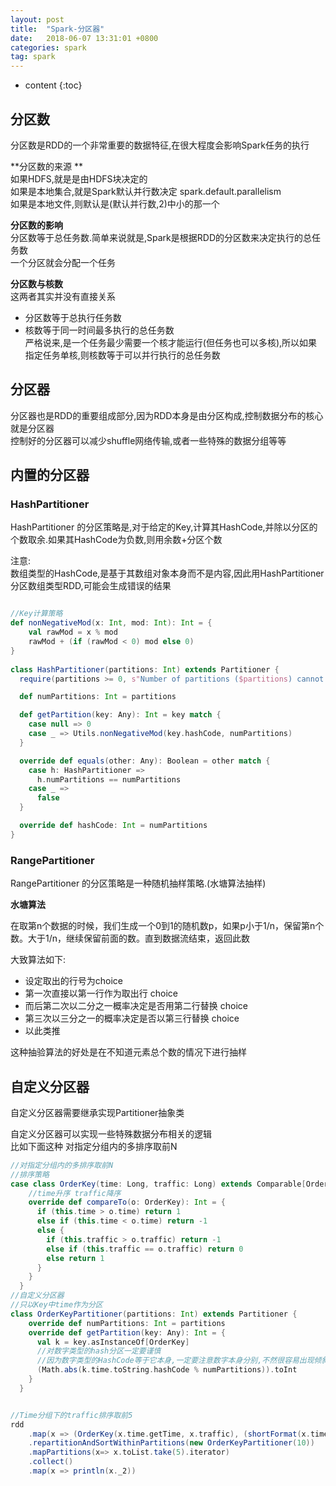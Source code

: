 ```yaml
---
layout: post
title:  "Spark-分区器"
date:   2018-06-07 13:31:01 +0800
categories: spark
tag: spark
---
```


* content
{:toc}




## 分区数

分区数是RDD的一个非常重要的数据特征,在很大程度会影响Spark任务的执行  

**分区数的来源 **  
如果HDFS,就是是由HDFS块决定的  
如果是本地集合,就是Spark默认并行数决定 spark.default.parallelism  
如果是本地文件,则默认是(默认并行数,2)中小的那一个  

**分区数的影响**  
分区数等于总任务数.简单来说就是,Spark是根据RDD的分区数来决定执行的总任务数  
一个分区就会分配一个任务  

**分区数与核数**  
这两者其实并没有直接关系  
* 分区数等于总执行任务数  
* 核数等于同一时间最多执行的总任务数  
严格说来,是一个任务最少需要一个核才能运行(但任务也可以多核),所以如果指定任务单核,则核数等于可以并行执行的总任务数  

## 分区器  

分区器也是RDD的重要组成部分,因为RDD本身是由分区构成,控制数据分布的核心就是分区器  
控制好的分区器可以减少shuffle网络传输,或者一些特殊的数据分组等等  

## 内置的分区器  

### HashPartitioner  

HashPartitioner 的分区策略是,对于给定的Key,计算其HashCode,并除以分区的个数取余.如果其HashCode为负数,则用余数+分区个数  

注意:  
数组类型的HashCode,是基于其数组对象本身而不是内容,因此用HashPartitioner分区数组类型RDD,可能会生成错误的结果  


```scala

//Key计算策略
def nonNegativeMod(x: Int, mod: Int): Int = {
    val rawMod = x % mod
    rawMod + (if (rawMod < 0) mod else 0)
}
  
class HashPartitioner(partitions: Int) extends Partitioner {
  require(partitions >= 0, s"Number of partitions ($partitions) cannot be negative.")

  def numPartitions: Int = partitions

  def getPartition(key: Any): Int = key match {
    case null => 0
    case _ => Utils.nonNegativeMod(key.hashCode, numPartitions)
  }

  override def equals(other: Any): Boolean = other match {
    case h: HashPartitioner =>
      h.numPartitions == numPartitions
    case _ =>
      false
  }

  override def hashCode: Int = numPartitions
}
```
### RangePartitioner  

RangePartitioner 的分区策略是一种随机抽样策略.(水塘算法抽样)   

**水塘算法**

在取第n个数据的时候，我们生成一个0到1的随机数p，如果p小于1/n，保留第n个数。大于1/n，继续保留前面的数。直到数据流结束，返回此数  

大致算法如下:
* 设定取出的行号为choice  
* 第一次直接以第一行作为取出行 choice  
* 而后第二次以二分之一概率决定是否用第二行替换 choice  
* 第三次以三分之一的概率决定是否以第三行替换 choice  
* 以此类推  

这种抽验算法的好处是在不知道元素总个数的情况下进行抽样  


## 自定义分区器  

自定义分区器需要继承实现Partitioner抽象类    

自定义分区器可以实现一些特殊数据分布相关的逻辑  
比如下面这种  对指定分组内的多排序取前N

```scala
//对指定分组内的多排序取前N
//排序策略
case class OrderKey(time: Long, traffic: Long) extends Comparable[OrderKey] {
    //time升序 traffic降序
    override def compareTo(o: OrderKey): Int = {
      if (this.time > o.time) return 1
      else if (this.time < o.time) return -1
      else {
        if (this.traffic > o.traffic) return -1
        else if (this.traffic == o.traffic) return 0
        else return 1
      }
    }
  }
//自定义分区器  
//只以Key中time作为分区 
class OrderKeyPartitioner(partitions: Int) extends Partitioner {
    override def numPartitions: Int = partitions
    override def getPartition(key: Any): Int = {
      val k = key.asInstanceOf[OrderKey]
      //对数字类型的hash分区一定要谨慎
      //因为数字类型的HashCode等于它本身,一定要注意数字本身分别,不然很容易出现倾斜
      (Math.abs(k.time.toString.hashCode % numPartitions)).toInt
    }
  }


//Time分组下的traffic排序取前5
rdd
    .map(x => (OrderKey(x.time.getTime, x.traffic), (shortFormat(x.time), x.domain, x.traffic)))
    .repartitionAndSortWithinPartitions(new OrderKeyPartitioner(10))
    .mapPartitions(x=> x.toList.take(5).iterator)
    .collect()
    .map(x => println(x._2))
```

